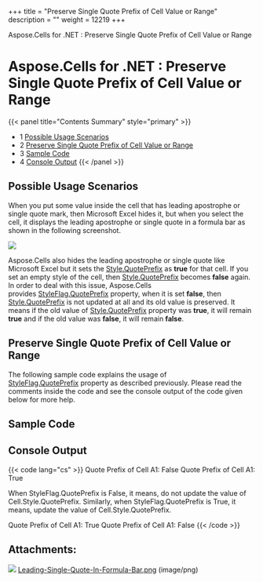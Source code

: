 +++
title = "Preserve Single Quote Prefix of Cell Value or Range" 
description = "" 
weight = 12219 
+++

Aspose.Cells for .NET : Preserve Single Quote Prefix of Cell Value or Range  

# Aspose.Cells for .NET : Preserve Single Quote Prefix of Cell Value or Range


{{< panel title="Contents Summary" style="primary" >}}
*   1 [Possible Usage Scenarios](#PreserveSingleQuotePrefixofCellValueorRange-PossibleUsageScenarios)
*   2 [Preserve Single Quote Prefix of Cell Value or Range](#PreserveSingleQuotePrefixofCellValueorRange-PreserveSingleQuotePrefixofCellValueorRange)
*   3 [Sample Code](#PreserveSingleQuotePrefixofCellValueorRange-SampleCode)
*   4 [Console Output](#PreserveSingleQuotePrefixofCellValueorRange-ConsoleOutput)
{{< /panel >}}
 

## Possible Usage Scenarios

When you put some value inside the cell that has leading apostrophe or single quote mark, then Microsoft Excel hides it, but when you select the cell, it displays the leading apostrophe or single quote in a formula bar as shown in the following screenshot.

![](https://docs2.aspose.com/cells/net/attachments/64454863/64716825.png)

Aspose.Cells also hides the leading apostrophe or single quote like Microsoft Excel but it sets the [Style.QuotePrefix](https://apireference.aspose.com/net/cells/aspose.cells/style/properties/quoteprefix) as **true** for that cell. If you set an empty style of the cell, then [Style.QuotePrefix](https://apireference.aspose.com/net/cells/aspose.cells/style/properties/quoteprefix) becomes **false** again. In order to deal with this issue, Aspose.Cells provides [StyleFlag.QuotePrefix](https://apireference.aspose.com/net/cells/aspose.cells/styleflag/properties/quoteprefix) property, when it is set **false**, then [Style.QuotePrefix](https://apireference.aspose.com/net/cells/aspose.cells/style/properties/quoteprefix) is not updated at all and its old value is preserved. It means if the old value of [Style.QuotePrefix](https://apireference.aspose.com/net/cells/aspose.cells/style/properties/quoteprefix) property was **true**, it will remain **true** and if the old value was **false**, it will remain **false**.

## Preserve Single Quote Prefix of Cell Value or Range

The following sample code explains the usage of [StyleFlag.QuotePrefix](https://apireference.aspose.com/net/cells/aspose.cells/styleflag/properties/quoteprefix) property as described previously. Please read the comments inside the code and see the console output of the code given below for more help.

## Sample Code

## Console Output

{{< code lang="cs" >}}
Quote Prefix of Cell A1: False
Quote Prefix of Cell A1: True

When StyleFlag.QuotePrefix is False, it means, do not update the value of Cell.Style.QuotePrefix.
Similarly, when StyleFlag.QuotePrefix is True, it means, update the value of Cell.Style.QuotePrefix.

Quote Prefix of Cell A1: True
Quote Prefix of Cell A1: False
{{< /code >}}

## Attachments:

![](https://docs2.aspose.com/cells/net/images/icons/bullet_blue.gif) [Leading-Single-Quote-In-Formula-Bar.png](https://docs2.aspose.com/cells/net/attachments/64454863/64716825.png) (image/png)  

